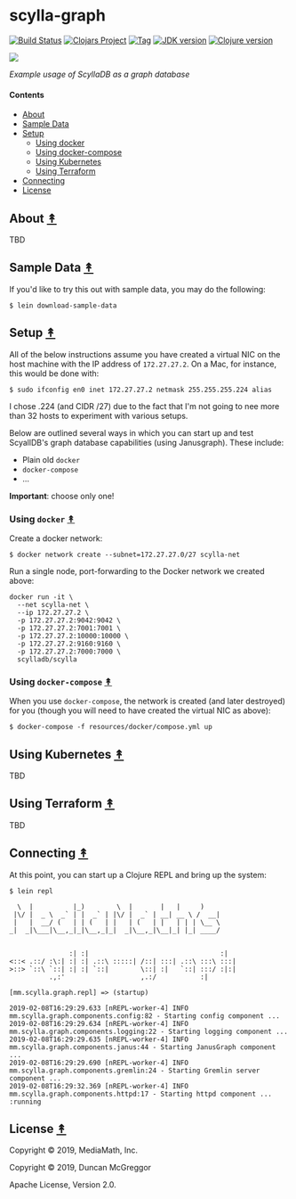 # scylla-graph

[![Build Status][travis-badge]][travis]
[![Clojars Project][clojars-badge]][clojars]
[![Tag][tag-badge]][tag]
[![JDK version][jdk-v]](.travis.yml)
[![Clojure version][clojure-v]](project.clj)

[![][logo]][logo-large]

*Example usage of ScyllaDB as a graph database*

#### Contents

* [About](#about-)
* [Sample Data](#sample-data-)
* [Setup](#setup-)
   * [Using docker](#using-docker-)
   * [Using docker-compose](#using-docker-compose-)
   * [Using Kubernetes](#using-kubernetes-)
   * [Using Terraform](#using-terraform-)
* [Connecting](#connecting-)
* [License](#license-)

## About [&#x219F;](#contents)

TBD

## Sample Data [&#x219F;](#contents)

If you'd like to try this out with sample data, you may do the following:

```
$ lein download-sample-data
```


## Setup [&#x219F;](#contents)

All of the below instructions assume you have created a virtual NIC on the host
machine with the IP address of `172.27.27.2`. On a Mac, for instance, this
would be done with:

```
$ sudo ifconfig en0 inet 172.27.27.2 netmask 255.255.255.224 alias
```

I chose .224 (and CIDR /27) due to the fact that I'm not going to nee more than
32 hosts to experiment with various setups.

Below are outlined several ways in which you can start up and test ScyallDB's
graph database capabilities (using Janusgraph). These include:

* Plain old `docker`
* `docker-compose`
* ...

**Important**: choose only one!


### Using `docker` [&#x219F;](#contents)

Create a docker network:
```
$ docker network create --subnet=172.27.27.0/27 scylla-net
```

Run a single node, port-forwarding to the Docker network we created above:
```
docker run -it \
  --net scylla-net \
  --ip 172.27.27.2 \
  -p 172.27.27.2:9042:9042 \
  -p 172.27.27.2:7001:7001 \
  -p 172.27.27.2:10000:10000 \
  -p 172.27.27.2:9160:9160 \
  -p 172.27.27.2:7000:7000 \
  scylladb/scylla
```


### Using `docker-compose` [&#x219F;](#contents)

When you use `docker-compose`, the network is created (and later destroyed)
for you (though you will need to have created the virtual NIC as above):

```
$ docker-compose -f resources/docker/compose.yml up
```


## Using Kubernetes [&#x219F;](#contents)

TBD


## Using Terraform [&#x219F;](#contents)

TBD


## Connecting [&#x219F;](#contents)

At this point, you can start up a Clojure REPL and bring up the system:

```
$ lein repl
```
```
  \  |          |_)        \  |       |   |     )
 |\/ |  _ \  _` | |  _` | |\/ |  _` | __| __ \ /  __|
 |   |  __/ (   | | (   | |   | (   | |   | | | \__ \
_|  _|\___|\__,_|_|\__,_|_|  _|\__,_|\__|_| |_| ____/


               :| :|                                 :|
<::< .::/ :\:| :| :| .::\ :::::| /::| :::| .::\ :::\ :::|
>::> `::\ `::| :| :| `::|        \::| :|   `::| :::/ :|:|
          .,:'                   ,.:/           :|

```
```
[mm.scylla.graph.repl] => (startup)
```
```
2019-02-08T16:29:29.633 [nREPL-worker-4] INFO mm.scylla.graph.components.config:82 - Starting config component ...
2019-02-08T16:29:29.634 [nREPL-worker-4] INFO mm.scylla.graph.components.logging:22 - Starting logging component ...
2019-02-08T16:29:29.635 [nREPL-worker-4] INFO mm.scylla.graph.components.janus:44 - Starting JanusGraph component ...
2019-02-08T16:29:29.690 [nREPL-worker-4] INFO mm.scylla.graph.components.gremlin:24 - Starting Gremlin server component ...
2019-02-08T16:29:32.369 [nREPL-worker-4] INFO mm.scylla.graph.components.httpd:17 - Starting httpd component ...
:running
```

## License [&#x219F;](#contents)

Copyright © 2019, MediaMath, Inc.

Copyright © 2019, Duncan McGreggor

Apache License, Version 2.0.


<!-- Named page links below: /-->

[travis]: https://travis-ci.org/oubiwann/scylla-graph
[travis-badge]: https://travis-ci.org/oubiwann/scylla-graph.png?branch=master
[deps]: http://jarkeeper.com/oubiwann/scylla-graph
[deps-badge]: http://jarkeeper.com/oubiwann/scylla-graph/status.svg
[logo]: resources/images/ScyllaDB-Janusgraph.png
[logo-large]: resources/images/ScyllaDB-Janusgraph.png
[logo1]: resources/images/ScyllaDB.png
[logo-large1]: resources/images/ScyllaDB.png
[logo2]: resources/images/Janusgraph.png
[logo-large2]: resources/images/Janusgraph.png
[tag-badge]: https://img.shields.io/github/tag/oubiwann/scylla-graph.svg
[tag]: https://github.com/oubiwann/scylla-graph/tags
[clojure-v]: https://img.shields.io/badge/clojure-1.10.0-blue.svg
[jdk-v]: https://img.shields.io/badge/jdk-1.8+-blue.svg
[clojars]: https://clojars.org/mediamath/scylla-graph
[clojars-badge]: https://img.shields.io/clojars/v/mediamath/scylla-graph.svg
